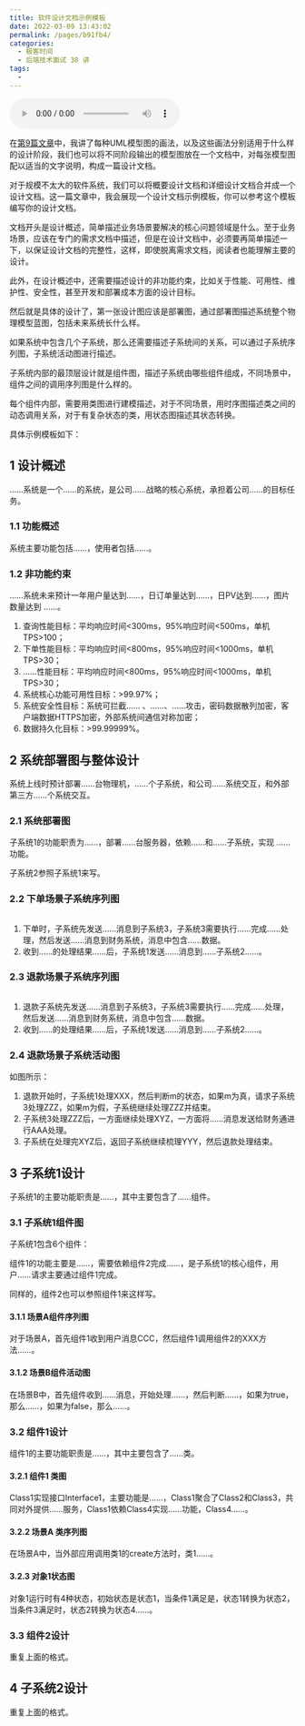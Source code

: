 ```yaml
---
title: 软件设计文档示例模板
date: 2022-03-09 13:43:02
permalink: /pages/b91fb4/
categories:
  - 极客时间
  - 后端技术面试 38 讲
tags:
  - 
---
```

<audio title="加餐.软件设计文档示例模板" src="https://static001.geekbang.org/resource/audio/59/bb/59a9ea9810eee8a07b7d3166ffef88bb.mp3" controls="controls"></audio> 
<p>在<a href="https://time.geekbang.org/column/article/175529">第9篇文章</a>中，我讲了每种UML模型图的画法，以及这些画法分别适用于什么样的设计阶段，我们也可以将不同阶段输出的模型图放在一个文档中，对每张模型图配以适当的文字说明，构成一篇设计文档。</p><p>对于规模不太大的软件系统，我们可以将概要设计文档和详细设计文档合并成一个设计文档。这一篇文章中，我会展现一个设计文档示例模板，你可以参考这个模板编写你的设计文档。</p><p>文档开头是设计概述，简单描述业务场景要解决的核心问题领域是什么。至于业务场景，应该在专门的需求文档中描述，但是在设计文档中，必须要再简单描述一下，以保证设计文档的完整性，这样，即使脱离需求文档，阅读者也能理解主要的设计。</p><p>此外，在设计概述中，还需要描述设计的非功能约束，比如关于性能、可用性、维护性、安全性，甚至开发和部署成本方面的设计目标。</p><p>然后就是具体的设计了，第一张设计图应该是部署图，通过部署图描述系统整个物理模型蓝图，包括未来系统长什么样。</p><p>如果系统中包含几个子系统，那么还需要描述子系统间的关系，可以通过子系统序列图，子系统活动图进行描述。</p><p>子系统内部的最顶层设计就是组件图，描述子系统由哪些组件组成，不同场景中，组件之间的调用序列图是什么样的。</p><p>每个组件内部，需要用类图进行建模描述，对于不同场景，用时序图描述类之间的动态调用关系，对于有复杂状态的类，用状态图描述其状态转换。</p><!-- [[[read_end]]] --><p>具体示例模板如下：</p><h2>1 设计概述</h2><p>……系统是一个……的系统，是公司……战略的核心系统，承担着公司……的目标任务。</p><h3>1.1 功能概述</h3><p>系统主要功能包括……，使用者包括……。</p><h3>1.2 非功能约束</h3><p>……系统未来预计一年用户量达到……，日订单量达到……，日PV达到……，图片数量达到 ……。</p><ol>
<li>查询性能目标：平均响应时间&lt;300ms，95%响应时间&lt;500ms，单机TPS&gt;100；</li>
<li>下单性能目标：平均响应时间&lt;800ms，95%响应时间&lt;1000ms，单机TPS&gt;30；</li>
<li>……性能目标：平均响应时间&lt;800ms，95%响应时间&lt;1000ms，单机TPS&gt;30；</li>
<li>系统核心功能可用性目标：&gt;99.97%；</li>
<li>系统安全性目标：系统可拦截…… 、……、……攻击，密码数据散列加密，客户端数据HTTPS加密，外部系统间通信对称加密；</li>
<li>数据持久化目标：&gt;99.99999%。</li>
</ol><h2>2 系统部署图与整体设计</h2><p>系统上线时预计部署……台物理机，……个子系统，和公司……系统交互，和外部第三方……个系统交互。</p><h3>2.1 系统部署图</h3><p><img src="https://static001.geekbang.org/resource/image/4b/cb/4bb2e603dc9ed6ab9700f29fa5cbb5cb.png" alt=""><br>
子系统1的功能职责为……，部署……台服务器，依赖……和……子系统，实现 ……功能。</p><p>子系统2参照子系统1来写。</p><h3>2.2 下单场景子系统序列图</h3><p><img src="https://static001.geekbang.org/resource/image/40/ac/4022d74c2923e8bf5adc013788e05fac.png" alt=""></p><ol>
<li>下单时，子系统先发送……消息到子系统3，子系统3需要执行……完成……处理，然后发送……消息到财务系统，消息中包含……数据。</li>
<li>收到……的处理结果……后，子系统1发送……消息到……子系统2……。</li>
</ol><h3>2.3 退款场景子系统序列图</h3><p><img src="https://static001.geekbang.org/resource/image/40/ac/4022d74c2923e8bf5adc013788e05fac.png" alt=""></p><ol>
<li>退款子系统先发送……消息到子系统3，子系统3需要执行……完成……处理，然后发送……消息到财务系统，消息中包含……数据。</li>
<li>收到……的处理结果……后，子系统1发送……消息到……子系统2……。</li>
</ol><h3>2.4 退款场景子系统活动图</h3><p><img src="https://static001.geekbang.org/resource/image/37/e1/375ef48e2f806f42460b1beba71d2ae1.png" alt=""><br>
如图所示：</p><ol>
<li>退款开始时，子系统1处理XXX，然后判断m的状态，如果m为真，请求子系统3处理ZZZ，如果m为假，子系统继续处理ZZZ并结束。</li>
<li>子系统3处理ZZZ后，一方面继续处理XYZ，一方面将……消息发送给财务通进行AAA处理。</li>
<li>子系统在处理完XYZ后，返回子系统继续梳理YYY，然后退款处理结束。</li>
</ol><h2>3 子系统1设计</h2><p>子系统1的主要功能职责是……，其中主要包含了……组件。</p><h3>3.1 子系统1组件图</h3><p><img src="https://static001.geekbang.org/resource/image/53/51/53440aeb1890d9de2234e7392b7fbc51.png" alt=""><br>
子系统1包含6个组件：</p><p>组件1的功能主要是……，需要依赖组件2完成……，是子系统1的核心组件，用户……请求主要通过组件1完成。</p><p>同样的，组件2也可以参照组件1来这样写。</p><h4>3.1.1 场景A组件序列图</h4><p><img src="https://static001.geekbang.org/resource/image/15/89/15b121ced550eca4913773fc14dcaf89.png" alt=""><br>
对于场景A，首先组件1收到用户消息CCC，然后组件1调用组件2的XXX方法……。</p><h4>3.1.2 场景B组件活动图</h4><p><img src="https://static001.geekbang.org/resource/image/c3/13/c37566e9d6709b5aa75d9fdb7c1a4513.png" alt=""><br>
在场景B中，首先组件收到……消息，开始处理……，然后判断……，如果为true，那么……，如果为false，那么……。</p><h3>3.2 组件1设计</h3><p>组件1的主要功能职责是……，其中主要包含了……类。</p><h4>3.2.1 组件1 类图</h4><p><img src="https://static001.geekbang.org/resource/image/e2/4d/e299191932e2f306dceed924b2915b4d.png" alt=""><br>
Class1实现接口Interface1，主要功能是……，Class1聚合了Class2和Class3，共同对外提供……服务，Class1依赖Class4实现……功能，Class4……。</p><h4>3.2.2 场景A 类序列图</h4><p><img src="https://static001.geekbang.org/resource/image/6b/02/6b7c8d72357d1d7a26159a78378ed602.png" alt=""><br>
在场景A中，当外部应用调用类1的create方法时，类1……。</p><h4>3.2.3 对象1状态图</h4><p><img src="https://static001.geekbang.org/resource/image/bc/2e/bc2c158c13cfb129fba57f1b60aadc2e.png" alt=""><br>
对象1运行时有4种状态，初始状态是状态1，当条件1满足是，状态1转换为状态2，当条件3满足时，状态2转换为状态4……。</p><h3>3.3 组件2设计</h3><p>重复上面的格式。</p><h2>4 子系统2设计</h2><p>重复上面的格式。</p>